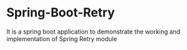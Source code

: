 # Spring-Boot-Retry
It is a spring boot application to demonstrate the working and implementation of Spring Retry module
